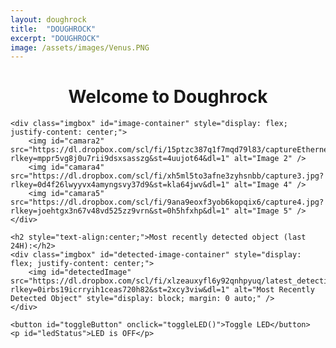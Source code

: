 ```yaml
---
layout: doughrock
title:  "DOUGHROCK"
excerpt: "DOUGHROCK"
image: /assets/images/Venus.PNG
---
```


<div class="center">
    <h1 style="text-align:center;">Welcome to Doughrock</h1>

    <div class="imgbox" id="image-container" style="display: flex; justify-content: center;">
        <img id="camara2" src="https://dl.dropbox.com/scl/fi/15ptzc387q1f7mqd79l83/captureEthernet.jpg?rlkey=mppr5vg8j0u7rii9dsxsasszg&st=4uujot64&dl=1" alt="Image 2" />
        <img id="camara4" src="https://dl.dropbox.com/scl/fi/xh5ml5to3afne3zyhsnbb/capture3.jpg?rlkey=0d4f26lwyyvx4amyngsvy37d9&st=kla64jwv&dl=1" alt="Image 4" />
        <img id="camara5" src="https://dl.dropbox.com/scl/fi/9ana9eoxf3yob6kopqix6/capture4.jpg?rlkey=joehtgx3n67v48vd525zz9vrn&st=0h5hfxhp&dl=1" alt="Image 5" />
    </div>

    <h2 style="text-align:center;">Most recently detected object (last 24H):</h2>
    <div class="imgbox" id="detected-image-container" style="display: flex; justify-content: center;">
        <img id="detectedImage" src="https://dl.dropbox.com/scl/fi/xlzeauxyfl6y92qnhpyuq/latest_detection.gif?rlkey=0irbs19icrryih1ceas720h82&st=2xcy3viw&dl=1" alt="Most Recently Detected Object" style="display: block; margin: 0 auto;" />
    </div>

    <button id="toggleButton" onclick="toggleLED()">Toggle LED</button>
    <p id="ledStatus">LED is OFF</p>
</div>

<script>
var ledState = false;

function toggleLED() {
    var toggleButton = document.getElementById('toggleButton');
    var ledStatus = document.getElementById('ledStatus');

    if (ledState) {
        // Turn LED off
        ledState = false;
        toggleButton.textContent = "Turn LED On";
        ledStatus.textContent = "LED is OFF";
    } else {
        // Turn LED on
        ledState = true;
        toggleButton.textContent = "Turn LED Off";
        ledStatus.textContent = "LED is ON";
    }
}

function updateImage(imageId, imageUrl) {
    var oldImg = document.getElementById(imageId);
    var newImg = new Image();
    var timestamp = new Date().getTime(); // Add timestamp to prevent caching

    newImg.src = imageUrl + '&t=' + timestamp;
    newImg.alt = oldImg.alt;
    newImg.id = imageId;

    newImg.onload = function() {
        // Replace the old image source only after the new image has successfully loaded
        oldImg.src = newImg.src;
    }

    newImg.onerror = function() {
        console.error("Failed to load image: " + newImg.src);
    }
}

// Update each camera image every 15 seconds
setInterval(function() {
    updateImage('camara2', 'https://dl.dropbox.com/scl/fi/15ptzc387q1f7mqd79l83/captureEthernet.jpg?rlkey=mppr5vg8j0u7rii9dsxsasszg&st=4uujot64&dl=1');
    updateImage('camara4', 'https://dl.dropbox.com/scl/fi/xh5ml5to3afne3zyhsnbb/capture3.jpg?rlkey=0d4f26lwyyvx4amyngsvy37d9&st=kla64jwv&dl=1');
    updateImage('camara5', 'https://dl.dropbox.com/scl/fi/9ana9eoxf3yob6kopqix6/capture4.jpg?rlkey=joehtgx3n67v48vd525zz9vrn&st=0h5hfxhp&dl=1');
    updateImage('detectedImage', 'https://dl.dropbox.com/scl/fi/xlzeauxyfl6y92qnhpyuq/latest_detection.gif?rlkey=0irbs19icrryih1ceas720h82&st=2xcy3viw&dl=1');
}, 4500);

function arrangeImages() {
    const imageContainer = document.getElementById('image-container');
    const detectedImageContainer = document.getElementById('detected-image-container');
    const images = imageContainer.getElementsByTagName('img');
    const detectedImage = document.getElementById('detectedImage');
    const screenWidth = window.innerWidth;

    if (screenWidth < 768) {
        // Small screen (e.g., phones in portrait mode): Display images in a column
        imageContainer.style.flexDirection = 'column';
        detectedImageContainer.style.flexDirection = 'column';
        for (let i = 0; i < images.length; i++) {
            images[i].style.display = 'block';
            images[i].style.width = 'auto';
            images[i].style.height = 'calc(100vh / ' + images.length + ')';
            images[i].style.marginBottom = '10px';
        }
        detectedImage.style.display = 'block';
        detectedImage.style.width = 'auto';
        detectedImage.style.height = 'calc(100vh / 4)'; // Adjust height for detected image
        detectedImage.style.marginBottom = '10px';
    } else {
        // Larger screens (e.g., tablets/PCs in landscape mode): Display images in a row
        imageContainer.style.flexDirection = 'row';
        detectedImageContainer.style.flexDirection = 'row';
        for (let i = 0; i < images.length; i++) {
            images[i].style.display = 'block';
            images[i].style.width = 'calc(100vw / ' + images.length + ')';
            images[i].style.height = 'auto';
            images[i].style.marginBottom = '0';
        }
        detectedImage.style.display = 'block';
        detectedImage.style.width = 'calc(100vw / 4)'; // Adjust width for detected image
        detectedImage.style.height = 'auto';
        detectedImage.style.marginBottom = '0';
    }
}

function handleOrientationChange() {
    arrangeImages();
}

window.addEventListener('resize', handleOrientationChange);

// Initial arrangement on page load
arrangeImages();
</script>
